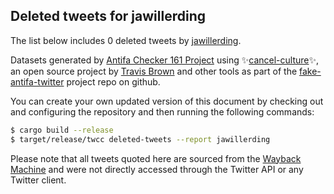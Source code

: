 ## Deleted tweets for jawillerding

The list below includes 0 deleted tweets by
[jawillerding](https://twitter.com/jawillerding).



Datasets generated by [Antifa Checker 161 Project](https://twitter.com/antifacheck161) using ✨[cancel-culture](https://github.com/travisbrown/cancel-culture)✨, an open source project by 
[Travis Brown](https://twitter.com/travisbrown) and other tools as part of the 
[fake-antifa-twitter](https://github.com/antifacheck161/fake-antifa-twitter) project repo on github.

You can create your own updated version of this document by checking out and configuring the
repository and then running the following commands:

```bash
$ cargo build --release
$ target/release/twcc deleted-tweets --report jawillerding
```

Please note that all tweets quoted here are sourced from the
[Wayback Machine](https://web.archive.org) and were not directly accessed through the Twitter API or
any Twitter client.

